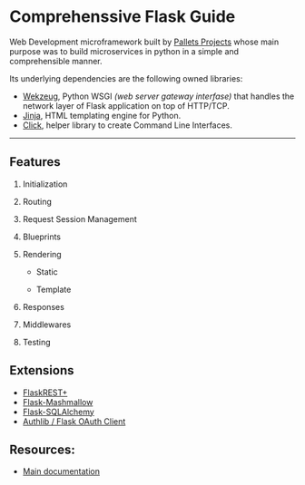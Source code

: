 # Comprehenssive Flask Guide

Web Development microframework built by [Pallets Projects](https://palletsprojects.com/)
whose main purpose was to build microservices in python in a simple and comprehensible manner.

Its underlying dependencies are the following owned libraries:

-   [Wekzeug](https://werkzeug.palletsprojects.com/), Python WSGI _(web server gateway interfase)_ that
    handles the network layer of Flask application on top of HTTP/TCP.
-   [Jinja](https://jinja.palletsprojects.com/), HTML templating engine for Python.
-   [Click](https://click.palletsprojects.com/), helper library to create Command Line Interfaces.

---

## Features

1. Initialization

1. Routing

1. Request Session Management

1. Blueprints

1. Rendering

    - Static

    - Template

1. Responses

1. Middlewares

1. Testing

## Extensions

-   [FlaskREST+](https://flask-restplus.readthedocs.io/en/stable/)
-   [Flask-Mashmallow](https://flask-marshmallow.readthedocs.io/en/latest/)
-   [Flask-SQLAlchemy](https://flask-sqlalchemy.palletsprojects.com/en/3.0.x/)
-   [Authlib / Flask OAuth Client](https://docs.authlib.org/en/latest/client/flask.html)

## Resources:

-   [Main documentation](https://flask.palletsprojects.com/en/2.3.x/)
